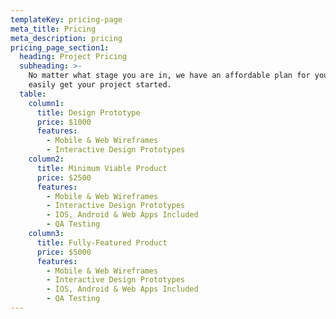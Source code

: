 ```yaml
---
templateKey: pricing-page
meta_title: Pricing
meta_description: pricing
pricing_page_section1:
  heading: Project Pricing
  subheading: >-
    No matter what stage you are in, we have an affordable plan for you to
    easily get your project started.
  table:
    column1:
      title: Design Prototype 
      price: $1000
      features:
        - Mobile & Web Wireframes
        - Interactive Design Prototypes
    column2:
      title: Minimum Viable Product
      price: $2500
      features:
        - Mobile & Web Wireframes
        - Interactive Design Prototypes
        - IOS, Android & Web Apps Included
        - QA Testing
    column3: 
      title: Fully-Featured Product
      price: $5000
      features:
        - Mobile & Web Wireframes
        - Interactive Design Prototypes
        - IOS, Android & Web Apps Included
        - QA Testing
---
```


